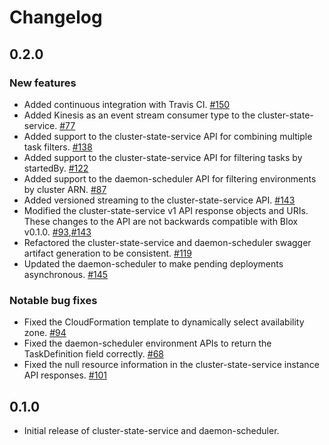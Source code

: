 # Changelog

## 0.2.0

### New features
* Added continuous integration with Travis CI. [#150](https://github.com/blox/blox/pull/150)
* Added Kinesis as an event stream consumer type to the cluster-state-service. [#77](https://github.com/blox/blox/pull/77)
* Added support to the cluster-state-service API for combining multiple task filters. [#138](https://github.com/blox/blox/pull/138)
* Added support to the cluster-state-service API for filtering tasks by startedBy. [#122](https://github.com/blox/blox/pull/122)
* Added support to the daemon-scheduler API for filtering environments by cluster ARN. [#87](https://github.com/blox/blox/pull/87)
* Added versioned streaming to the cluster-state-service API. [#143](https://github.com/blox/blox/pull/143)
* Modified the cluster-state-service v1 API response objects and URIs. These changes to the API are not backwards compatible with Blox v0.1.0. [#93](https://github.com/blox/blox/pull/93),[#143](https://github.com/blox/blox/pull/143)
* Refactored the cluster-state-service and daemon-scheduler swagger artifact generation to be consistent. [#119](https://github.com/blox/blox/pull/119)
* Updated the daemon-scheduler to make pending deployments asynchronous. [#145](https://github.com/blox/blox/pull/145)

### Notable bug fixes
* Fixed the CloudFormation template to dynamically select availability zone. [#94](https://github.com/blox/blox/pull/94)
* Fixed the daemon-scheduler environment APIs to return the TaskDefinition field correctly. [#68](https://github.com/blox/blox/pull/68)
* Fixed the null resource information in the cluster-state-service instance API responses. [#101](https://github.com/blox/blox/pull/101)

## 0.1.0

* Initial release of cluster-state-service and daemon-scheduler.
